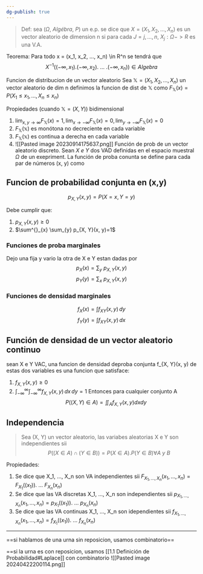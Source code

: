 ```yaml
---
dg-publish: true
---
```

> Def: sea ($\Omega, \ Algébra, \ P$) un e.p. se dice que $X=(X_{1}, X_{2},\dots,  X_{n})$ es un vector aleatorio de dimension n si para cada $J =j,...,n$,  $X_j: \Omega->R$ es una V.A.
 
 Teorema: Para todo x = (x_1, x_2, ..., x_n) \in R^n se tendrá que 
 $$X^{-1}((-\infty, x_{1}).(-\infty, x_{2}). \ \dots \ . (-\infty, x_{n})) \in Algebra$$

Funcion de distribucion de un vector aleatorio 
Sea $\mathbb{X}=(X_{1}, X_{2},\dots,  X_{n})$ un vector aleatorio de dim n definimos la funcion de dist de $\mathbb{X}$ como 
$F_{\mathbb{X}}(x)= P(X_{1}\leq x_{1}, \dots, X_{n}\leq x_{n})$

Propiedades (cuando $\mathbb{X}=(X,Y)$) bidimensional
1. $\lim_{  x, y \to \infty }F_{{\mathbb{X}}}(x)=1, \lim_{  x \to -\infty }F_{\mathbb{X}}(x)=0, \lim_{  y \to -\infty }F_{\mathbb{X}}(x)=0$
2. $F_{\mathbb{X}}(\mathbb{x})$ es monótona no decreciente en cada variable
3. $F_{\mathbb{X}}(\mathbb{x})$ es continua a derecha en cada variable
4. ![[Pasted image 20230914175637.png]]
Función de prob de un vector aleatorio discreto.
Sean $X \ e \ Y$ dos VAD definidas en el espacio muestral $\Omega$ de un exepriment. La función de proba conunta se define para cada par de números (x, y) como 

## Funcion de probabilidad conjunta en (x,y)
$$p_{X, Y}(x, y)=P(X=x, Y=y)$$

Debe cumplir que: 
1. $p_{X, Y}(x, y) \geq 0$
2. $\sum^{}_{x} \sum_{y} p_{X, Y}(x, y)=1$


### Funciones de proba marginales
Dejo una fija y vario la otra
de X e Y estan dadas por
$$p_{X}(x)= \sum_{y}\ p_{X, Y}(x,y)$$
$$p_{Y}(y)=\sum_{x}\ p_{X, Y}(x, y)$$
### Funciones de densidad marginales 
$$f_{X}(x)=\int f_{XY}(x,y) \, dy $$
$$f_{Y}(y)=\int f_{XY}(x,y) \, dx $$
## Función de densidad de un vector aleatorio continuo
sean X e Y VAC, una funcion de densidad deproba conjunta  f_{X, Y}(x, y) de estas dos variables es una funcion que satisface:
1. $f_{X,Y}(x, y) \geq 0$
2. $\int _{-\infty}^{\infty} \int _{-\infty}^{\infty} f_{X,Y}(x, y)\, dx\, dy=1$
Entonces para cualquier conjunto A 
$$P((X, Y)\in A) = \iint_{A}f_{X,Y}(x, y) dx dy$$

## Independencia 
> Sea (X, Y) un vector aleatorio, las variabes aleatorias X e Y son independientes sii $$P((X \in A)\cap(Y \in B))= P(X \in A). P(Y \in B) \forall A \ y \ B$$

Propiedades:
1. Se dice que X_1, ..., X_n son VA independientes sii $F_{X_{1}, \dots, X_{n}}(x_{1}, \dots, x_{n})= F_{X_{1}}((x_{1})).\ \dots \ F_{X_{n}}(x_{n})$
2. Se dice que las VA discretas X_1, ..., X_n son independientes sii $p_{X_{1}, \dots, X_{n}}(x_{1}, \dots, x_{n})= p_{X_{1}}((x_{1})).\ \dots \ p_{X_{n}}(x_{n})$
3. Se dice que las VA continuas  X_1, ..., X_n son idependientes sii $f_{X_{1}, \dots, X_{n}}(x_{1}, \dots, x_{n})= f_{X_{1}}((x_{1})).\ \dots \ f_{X_{n}}(x_{n})$



--- 

==si hablamos de una urna sin reposicion, usamos combinatorio==

==si la urna es con reposicion, usamos [[1.1 Definición de Probabilidad#Laplace]] con combinatorio
![[Pasted image 20240422200114.png]]